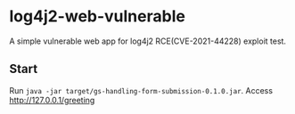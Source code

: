 # log4j2-web-vulnerable
A simple vulnerable web app for log4j2 RCE(CVE-2021-44228) exploit test.

## Start

 Run ``java -jar target/gs-handling-form-submission-0.1.0.jar``. Access http://127.0.0.1/greeting 
